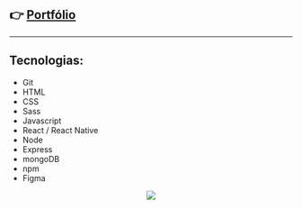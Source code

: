 ## 👉 [Portfólio](https://luciano44.github.io/)
---

## Tecnologias:

- Git
- HTML
- CSS
- Sass
- Javascript
- React / React Native
- Node
- Express
- mongoDB
- npm
- Figma

<p align="center">
  <img src="https://i.ibb.co/W0zpnpf/Outline-Color.png" />
</p>

<!--
**luciano44/luciano44** is a ✨ _special_ ✨ repository because its `README.md` (this file) appears on your GitHub profile.

Here are some ideas to get you started:

- 🔭 I’m currently working on ...
- 🌱 I’m currently learning ...
- 👯 I’m looking to collaborate on ...
- 🤔 I’m looking for help with ...
- 💬 Ask me about ...
- 📫 How to reach me: ...
- 😄 Pronouns: ...
- ⚡ Fun fact: ...
-->
